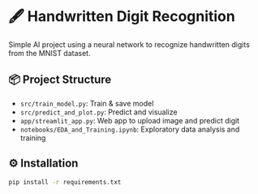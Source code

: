 # 🖋️ Handwritten Digit Recognition

Simple AI project using a neural network to recognize handwritten digits from the MNIST dataset.

## 📦 Project Structure
- `src/train_model.py`: Train & save model
- `src/predict_and_plot.py`: Predict and visualize
- `app/streamlit_app.py`: Web app to upload image and predict digit
- `notebooks/EDA_and_Training.ipynb`: Exploratory data analysis and training

## ⚙️ Installation
```bash
pip install -r requirements.txt
